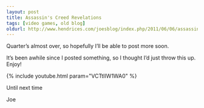 ```yaml
---
layout: post
title: Assassin's Creed Revelations
tags: [video games, old blog]
oldurl: http://www.hendrices.com/joesblog/index.php/2011/06/06/assassin-s-creed-revelations
---
```


Quarter’s almost over, so hopefully I’ll be able to post more soon.

It’s been awhile since I posted something, so I thought I’d just throw this up. Enjoy!

{% include youtube.html param="VCTtIIW1WA0" %}

Until next time

Joe

